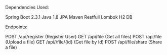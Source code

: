 Dependencies Used:

Spring Boot 2.3.1
Java 1.8
JPA
Maven
Restfull
Lombok
H2 DB

Endpoints:

POST /api/register (Register User)
GET /api/file (Get all files)
POST /api/file (Upload a file)
GET /api//file/{id} (Get file by Id)
POST /api/file/share (Share a file)
